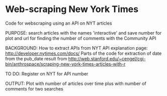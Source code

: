# Web-scraping New York Times

Code for webscraping using an API on NYT articles

PURPOSE: search articles with the names 'interactive' and save number for plot and 
url for finding the number of comments with the Community API 

BACKGROUND: How to extract APIs from NYT API explanation page: http://developer.nytimes.com/docs/ 
Parts of the code for extraction of date from the pub_date result from http://web.stanford.edu/~cengel/cgi-bin/anthrospace/scraping-new-york-times-articles-with-r 

TO DO: Register on NYT for API number 

OUTPUT: Plot with number of articles over time plus with number of comments for two searches

